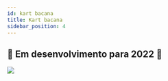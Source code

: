 ```yaml
---
id: kart bacana
title: Kart bacana
sidebar_position: 4
---
```


## 🚧 Em desenvolvimento para 2022 🚧

![](/img/niftykart_v01.png)
